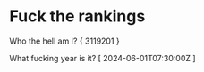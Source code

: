 # Fuck the rankings

Who the hell am I?
{ 3119201 }

What fucking year is it?
[ 2024-06-01T07:30:00Z ]
